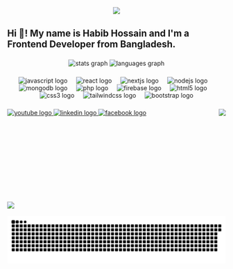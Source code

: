 <div align="center">
  <img height="" src="[https://scontent.fcgp36-1.fna.fbcdn.net/v/t39.30808-6/465763490_122190249764165201_1777771105176010241_n.png?stp=dst-png_s960x960&_nc_cat=105&ccb=1-7&_nc_sid=cc71e4&_nc_eui2=AeEgLIXoXIuBL-bi-Ufbo54Hf3zKntGpQxR_fMqe0alDFDQ2-grA1KeRBH-ZM40ZDC0rZTyxeXci2NxaEB8r0r6t&_nc_ohc=lxd7UN0tU-oQ7kNvgFlrTNx&_nc_zt=23&_nc_ht=scontent.fcgp36-1.fna&_nc_gid=AU20nMQp-tuHq_kaKp5RmDX&oh=00_AYCEQb1SULBWOHnc8i6rqB9e68l4aGoUeYp1BnrnZtSR4Q&oe=672F0D56](https://i.ibb.co.com/tHxgpdV/Neutral-Creative-Professional-Linked-In-Article-Cover-Image.png)"  />
</div>

###

<h2 align="left">Hi 👋! My name is Habib Hossain and I'm a Frontend Developer from Bangladesh.</h2>

###

<div align="center">
  <img src="https://github-readme-stats.vercel.app/api?username=HabibFahim15&hide_title=false&hide_rank=false&show_icons=true&include_all_commits=true&count_private=true&disable_animations=false&theme=dracula&locale=en&hide_border=false" height="150" alt="stats graph"  />
  <img src="https://github-readme-stats.vercel.app/api/top-langs?username=HabibFahim15&locale=en&hide_title=false&layout=compact&card_width=320&langs_count=5&theme=dracula&hide_border=false" height="150" alt="languages graph"  />
</div>

###

<div align="center">
  <img src="https://cdn.jsdelivr.net/gh/devicons/devicon/icons/javascript/javascript-original.svg" height="30" alt="javascript logo"  />
  <img width="12" />
  <img src="https://cdn.jsdelivr.net/gh/devicons/devicon/icons/react/react-original.svg" height="30" alt="react logo"  />
  <img width="12" />
  <img src="https://cdn.jsdelivr.net/gh/devicons/devicon/icons/nextjs/nextjs-original.svg" height="30" alt="nextjs logo"  />
  <img width="12" />
  <img src="https://cdn.jsdelivr.net/gh/devicons/devicon/icons/nodejs/nodejs-original.svg" height="30" alt="nodejs logo"  />
  <img width="12" />
  <img src="https://cdn.jsdelivr.net/gh/devicons/devicon/icons/mongodb/mongodb-original.svg" height="30" alt="mongodb logo"  />
  <img width="12" />
  <img src="https://cdn.jsdelivr.net/gh/devicons/devicon/icons/php/php-original.svg" height="30" alt="php logo"  />
  <img width="12" />
  <img src="https://cdn.jsdelivr.net/gh/devicons/devicon/icons/firebase/firebase-plain.svg" height="30" alt="firebase logo"  />
  <img width="12" />
  <img src="https://cdn.jsdelivr.net/gh/devicons/devicon/icons/html5/html5-original.svg" height="30" alt="html5 logo"  />
  <img width="12" />
  <img src="https://cdn.jsdelivr.net/gh/devicons/devicon/icons/css3/css3-original.svg" height="30" alt="css3 logo"  />
  <img width="12" />
  <img src="https://cdn.jsdelivr.net/gh/devicons/devicon/icons/tailwindcss/tailwindcss-original-wordmark.svg" height="30" alt="tailwindcss logo"  />
  <img width="12" />
  <img src="https://cdn.jsdelivr.net/gh/devicons/devicon/icons/bootstrap/bootstrap-original.svg" height="30" alt="bootstrap logo"  />
</div>

###

<img align="right" height="200" src="https://media.giphy.com/media/v1.Y2lkPTc5MGI3NjExbmNnMHEyamdkMXd4djZmYWlrcTRydG9mMG45dmp3azQyZmo3NWwwNyZlcD12MV9naWZzX3NlYXJjaCZjdD1n/bGgsc5mWoryfgKBx1u/giphy.gif"  />

###

<div align="left">
  <a href="https://www.youtube.com/@habibfahim71" target="_blank">
    <img src="https://img.shields.io/static/v1?message=Youtube&logo=youtube&label=&color=FF0000&logoColor=white&labelColor=&style=for-the-badge" height="35" alt="youtube logo"  />
  </a>
  <a href="https://www.linkedin.com/in/habib-hossain-fahim/" target="_blank">
    <img src="https://img.shields.io/static/v1?message=LinkedIn&logo=linkedin&label=&color=0077B5&logoColor=white&labelColor=&style=for-the-badge" height="35" alt="linkedin logo"  />
  </a>
  <a href="https://www.facebook.com/profile.php?id=61554956040146" target="_blank">
    <img src="https://img.shields.io/static/v1?message=Facebook&logo=facebook&label=&color=1877F2&logoColor=white&labelColor=&style=for-the-badge" height="35" alt="facebook logo"  />
  </a>
</div>

###

<br clear="both">

[![](https://visitcount.itsvg.in/api?id=Amite55&icon=1&color=0)](https://visitcount.itsvg.in)

<img src="https://raw.githubusercontent.com/HabibFahim15/HabibFahim15/output/snake.svg" alt="Snake animation" />

###

